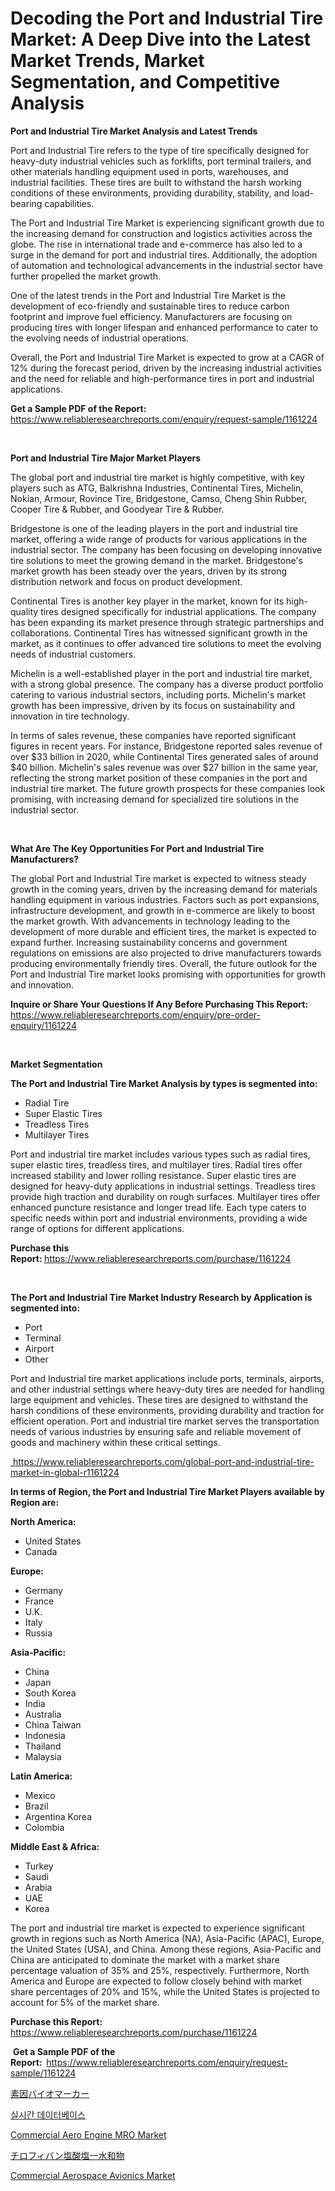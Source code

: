 <p><h1>Decoding the Port and Industrial Tire Market: A Deep Dive into the Latest Market Trends, Market Segmentation, and Competitive Analysis</h1></p><p><strong>Port and Industrial Tire Market Analysis and Latest Trends</strong></p>
<p><p>Port and Industrial Tire refers to the type of tire specifically designed for heavy-duty industrial vehicles such as forklifts, port terminal trailers, and other materials handling equipment used in ports, warehouses, and industrial facilities. These tires are built to withstand the harsh working conditions of these environments, providing durability, stability, and load-bearing capabilities.</p><p>The Port and Industrial Tire Market is experiencing significant growth due to the increasing demand for construction and logistics activities across the globe. The rise in international trade and e-commerce has also led to a surge in the demand for port and industrial tires. Additionally, the adoption of automation and technological advancements in the industrial sector have further propelled the market growth.</p><p>One of the latest trends in the Port and Industrial Tire Market is the development of eco-friendly and sustainable tires to reduce carbon footprint and improve fuel efficiency. Manufacturers are focusing on producing tires with longer lifespan and enhanced performance to cater to the evolving needs of industrial operations.</p><p>Overall, the Port and Industrial Tire Market is expected to grow at a CAGR of 12% during the forecast period, driven by the increasing industrial activities and the need for reliable and high-performance tires in port and industrial applications.</p></p>
<p><strong>Get a Sample PDF of the Report:&nbsp;</strong> <a href="https://www.reliableresearchreports.com/enquiry/request-sample/1161224">https://www.reliableresearchreports.com/enquiry/request-sample/1161224</a></p>
<p>&nbsp;</p>
<p><strong>Port and Industrial Tire Major Market Players</strong></p>
<p><p>The global port and industrial tire market is highly competitive, with key players such as ATG, Balkrishna Industries, Continental Tires, Michelin, Nokian, Armour, Rovince Tire, Bridgestone, Camso, Cheng Shin Rubber, Cooper Tire & Rubber, and Goodyear Tire & Rubber. </p><p>Bridgestone is one of the leading players in the port and industrial tire market, offering a wide range of products for various applications in the industrial sector. The company has been focusing on developing innovative tire solutions to meet the growing demand in the market. Bridgestone's market growth has been steady over the years, driven by its strong distribution network and focus on product development.</p><p>Continental Tires is another key player in the market, known for its high-quality tires designed specifically for industrial applications. The company has been expanding its market presence through strategic partnerships and collaborations. Continental Tires has witnessed significant growth in the market, as it continues to offer advanced tire solutions to meet the evolving needs of industrial customers.</p><p>Michelin is a well-established player in the port and industrial tire market, with a strong global presence. The company has a diverse product portfolio catering to various industrial sectors, including ports. Michelin's market growth has been impressive, driven by its focus on sustainability and innovation in tire technology.</p><p>In terms of sales revenue, these companies have reported significant figures in recent years. For instance, Bridgestone reported sales revenue of over $33 billion in 2020, while Continental Tires generated sales of around $40 billion. Michelin's sales revenue was over $27 billion in the same year, reflecting the strong market position of these companies in the port and industrial tire market. The future growth prospects for these companies look promising, with increasing demand for specialized tire solutions in the industrial sector.</p></p>
<p>&nbsp;</p>
<p><strong>What Are The Key Opportunities For Port and Industrial Tire Manufacturers?</strong></p>
<p><p>The global Port and Industrial Tire market is expected to witness steady growth in the coming years, driven by the increasing demand for materials handling equipment in various industries. Factors such as port expansions, infrastructure development, and growth in e-commerce are likely to boost the market growth. With advancements in technology leading to the development of more durable and efficient tires, the market is expected to expand further. Increasing sustainability concerns and government regulations on emissions are also projected to drive manufacturers towards producing environmentally friendly tires. Overall, the future outlook for the Port and Industrial Tire market looks promising with opportunities for growth and innovation.</p></p>
<p><strong>Inquire or Share Your Questions If Any Before Purchasing This Report:</strong> <a href="https://www.reliableresearchreports.com/enquiry/pre-order-enquiry/1161224">https://www.reliableresearchreports.com/enquiry/pre-order-enquiry/1161224</a></p>
<p>&nbsp;</p>
<p><strong>Market Segmentation</strong></p>
<p><strong>The Port and Industrial Tire Market Analysis by types is segmented into:</strong></p>
<p><ul><li>Radial Tire</li><li>Super Elastic Tires</li><li>Treadless Tires</li><li>Multilayer Tires</li></ul></p>
<p><p>Port and industrial tire market includes various types such as radial tires, super elastic tires, treadless tires, and multilayer tires. Radial tires offer increased stability and lower rolling resistance. Super elastic tires are designed for heavy-duty applications in industrial settings. Treadless tires provide high traction and durability on rough surfaces. Multilayer tires offer enhanced puncture resistance and longer tread life. Each type caters to specific needs within port and industrial environments, providing a wide range of options for different applications.</p></p>
<p><strong>Purchase this Report:&nbsp;</strong><a href="https://www.reliableresearchreports.com/purchase/1161224">https://www.reliableresearchreports.com/purchase/1161224</a></p>
<p>&nbsp;</p>
<p><strong>The Port and Industrial Tire Market Industry Research by Application is segmented into:</strong></p>
<p><ul><li>Port</li><li>Terminal</li><li>Airport</li><li>Other</li></ul></p>
<p><p>Port and Industrial tire market applications include ports, terminals, airports, and other industrial settings where heavy-duty tires are needed for handling large equipment and vehicles. These tires are designed to withstand the harsh conditions of these environments, providing durability and traction for efficient operation. Port and industrial tire market serves the transportation needs of various industries by ensuring safe and reliable movement of goods and machinery within these critical settings.</p></p>
<p><a href="https://www.reliableresearchreports.com/global-port-and-industrial-tire-market-in-global-r1161224">&nbsp;https://www.reliableresearchreports.com/global-port-and-industrial-tire-market-in-global-r1161224</a></p>
<p><strong>In terms of Region, the Port and Industrial Tire Market Players available by Region are:</strong></p>
<p>
    <p> <strong> North America: </strong>
        <ul>
            <li>United States</li>
            <li>Canada</li>
        </ul>
        </p> 
    <p> <strong> Europe: </strong>
        <ul>
            <li>Germany</li>
            <li>France</li>
            <li>U.K.</li>
            <li>Italy</li>
            <li>Russia</li>
        </ul>
        </p> 
    <p> <strong> Asia-Pacific: </strong>
        <ul>
            <li>China</li>
            <li>Japan</li>
            <li>South Korea</li>
            <li>India</li>
            <li>Australia</li>
            <li>China Taiwan</li>
            <li>Indonesia</li>
            <li>Thailand</li>
            <li>Malaysia</li>
        </ul>
        </p> 
    <p> <strong> Latin America: </strong>
        <ul>
            <li>Mexico</li>
            <li>Brazil</li>
            <li>Argentina Korea</li>
            <li>Colombia</li>
        </ul>
        </p> 
    <p> <strong> Middle East & Africa: </strong>
        <ul>
            <li>Turkey</li>
            <li>Saudi</li>
            <li>Arabia</li>
            <li>UAE</li>
            <li>Korea</li>
        </ul>
    </p>
    </p>
<p><p>The port and industrial tire market is expected to experience significant growth in regions such as North America (NA), Asia-Pacific (APAC), Europe, the United States (USA), and China. Among these regions, Asia-Pacific and China are anticipated to dominate the market with a market share percentage valuation of 35% and 25%, respectively. Furthermore, North America and Europe are expected to follow closely behind with market share percentages of 20% and 15%, while the United States is projected to account for 5% of the market share.</p></p>
<p><strong>Purchase this Report: </strong><a href="https://www.reliableresearchreports.com/purchase/1161224">https://www.reliableresearchreports.com/purchase/1161224</a></p>
<p>&nbsp;<strong>Get a Sample PDF of the Report:&nbsp;&nbsp;</strong><a href="https://www.reliableresearchreports.com/enquiry/request-sample/1161224">https://www.reliableresearchreports.com/enquiry/request-sample/1161224</a></p>
<p><strong></strong></p>
<p><p><a href="https://medium.com/@saigekulas/2024%E5%B9%B4%E3%81%8B%E3%82%892031%E5%B9%B4%E3%81%BE%E3%81%A7%E3%81%AE%E6%9C%9F%E9%96%93%E3%81%AB%E4%BA%88%E6%B8%AC%E3%81%95%E3%82%8C%E3%82%8B-%E5%82%BE%E5%90%91%E6%80%A7%E7%94%9F%E4%BD%93%E6%A8%99%E8%AD%98%E7%89%A9%E5%B8%82%E5%A0%B4%E3%81%AE%E5%88%86%E6%9E%90%E3%81%8A%E3%82%88%E3%81%B3%E3%82%B5%E3%82%A4%E3%82%BA%E4%BA%88%E6%B8%AC-268af38ff34a">素因バイオマーカー</a></p><p><a href="https://github.com/royErdmtyan906778/Market-Research-Report-List-1/blob/main/721945481483.md">실시간 데이터베이스</a></p><p><a href="https://github.com/GroverBarry/Market-Research-Report-List-5/blob/main/commercial-aero-engine-mro-market.md">Commercial Aero Engine MRO Market</a></p><p><a href="https://github.com/RudyBoyer2017/Market-Research-Report-List-1/blob/main/587993988899.md">チロフィバン塩酸塩一水和物</a></p><p><a href="https://github.com/NaomieConner2023/Market-Research-Report-List-1/blob/main/commercial-aerospace-avionics-market.md">Commercial Aerospace Avionics Market</a></p></p>